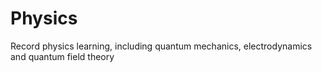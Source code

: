 # Physics
Record physics learning, including quantum mechanics, electrodynamics and quantum field theory
